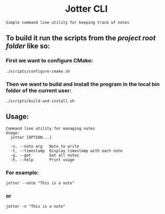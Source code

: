 # <div align="center"> Jotter CLI </div>
```Simple command line utility for keeping track of notes```

## To build it run the scripts from the *project root folder* like so:
### First we want to configure CMake:
```console
./scripts/configure-cmake.sh
```
### Then we want to build and install the program in the local bin folder of the current user:
```console
./scripts/build-and-install.sh
```

## Usage:

```
Command line utility for managing notes
Usage:
  jotter [OPTION...]

  -n, --note arg   Note to write
  -t, --timestamp  Display timestamp with each note
  -g, --get        Get all notes
  -h, --help       Print usage
```

### For example:

```console
jotter --note "This is a note"
```
### or
```console
jotter -n "This is a note"
``` 
